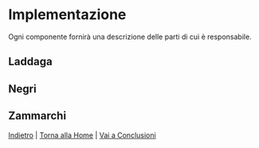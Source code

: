 # Implementazione
Ogni componente fornirà una descrizione delle parti di cui è responsabile.

## Laddaga

## Negri

## Zammarchi


[Indietro](../5-detailed-design/README.md) | [Torna alla Home](../README.md) | [Vai a Conclusioni](../7-conclusion/README.md)
